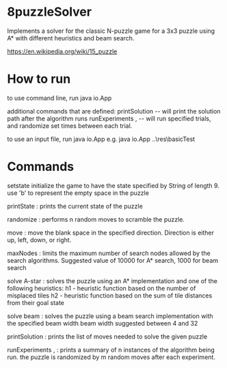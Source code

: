 # 8puzzleSolver
Implements a solver for the classic N-puzzle game for a 3x3 puzzle using A* with different heuristics and beam search. 

https://en.wikipedia.org/wiki/15_puzzle

# How to run
to use command line, run
java io.App

additional commands that are defined: 
printSolution -- will print the solution path after the algorithm runs
runExperiments <trials>,<randomizeState> -- will run specified trials, and randomize set times between each trial. 

to use an input file, run 
java io.App <filename>
e.g. 
java io.App ..\res\basicTest

# Commands
setstate <state>
  initialize the game to have the state specified by String of length 9. 
  use 'b' to represent the empty space in the puzzle
 
printState :
  prints the current state of the puzzle

randomize <n> :
  performs n random moves to scramble the puzzle.
     
move <direction> :
  move the blank space in the specified direction. Direction is either up, left, down, or right.

maxNodes <n> :
  limits the maximum number of search nodes allowed by the search algorithms. 
  Suggested value of 10000 for A* search, 1000 for beam search
  
solve A-star <heuristic type> :
  solves the puzzle using an A* implementation and one of the following heuristics:
    h1 - heuristic function based on the number of misplaced tiles
    h2 - heuristic function based on the sum of tile distances from their goal state

solve beam <beam width> :
  solves the puzzle using a beam search implementation with the specified beam width
  beam width suggested between 4 and 32

printSolution :
  prints the list of moves needed to solve the given puzzle
  
runExperiments <n> , <m> :
  prints a summary of n instances of the algorithm being run.
  the puzzle is randomized by m random moves after each experiment.
